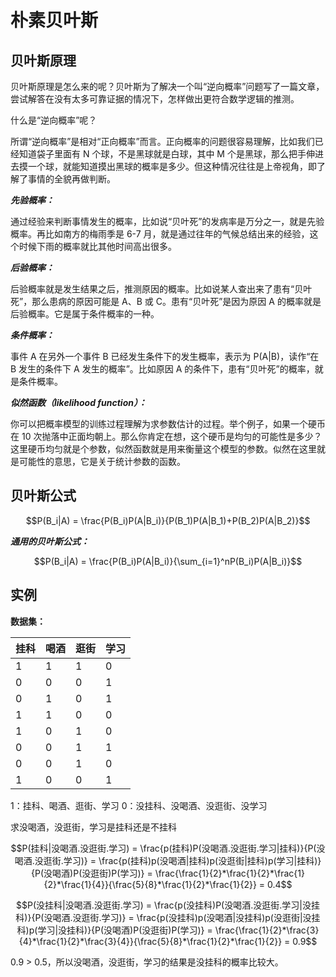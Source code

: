 # 朴素贝叶斯

## 贝叶斯原理

贝叶斯原理是怎么来的呢？贝叶斯为了解决一个叫“逆向概率”问题写了一篇文章，尝试解答在没有太多可靠证据的情况下，怎样做出更符合数学逻辑的推测。

什么是“逆向概率”呢？

所谓“逆向概率”是相对“正向概率”而言。正向概率的问题很容易理解，比如我们已经知道袋子里面有 N 个球，不是黑球就是白球，其中 M 个是黑球，那么把手伸进去摸一个球，就能知道摸出黑球的概率是多少。但这种情况往往是上帝视角，即了解了事情的全貌再做判断。

***先验概率：***

通过经验来判断事情发生的概率，比如说“贝叶死”的发病率是万分之一，就是先验概率。再比如南方的梅雨季是 6-7 月，就是通过往年的气候总结出来的经验，这个时候下雨的概率就比其他时间高出很多。

***后验概率：***

后验概率就是发生结果之后，推测原因的概率。比如说某人查出来了患有“贝叶死”，那么患病的原因可能是 A、B 或 C。患有“贝叶死”是因为原因 A 的概率就是后验概率。它是属于条件概率的一种。

***条件概率：***

事件 A 在另外一个事件 B 已经发生条件下的发生概率，表示为 P(A|B)，读作“在 B 发生的条件下 A 发生的概率”。比如原因 A 的条件下，患有“贝叶死”的概率，就是条件概率。

***似然函数（likelihood function）：***

你可以把概率模型的训练过程理解为求参数估计的过程。举个例子，如果一个硬币在 10 次抛落中正面均朝上。那么你肯定在想，这个硬币是均匀的可能性是多少？这里硬币均匀就是个参数，似然函数就是用来衡量这个模型的参数。似然在这里就是可能性的意思，它是关于统计参数的函数。

## 贝叶斯公式

$$P(B_i|A) = \frac{P(B_i)P(A|B_i)}{P(B_1)P(A|B_1)+P(B_2)P(A|B_2)}$$

***通用的贝叶斯公式：***

$$P(B_i|A) = \frac{P(B_i)P(A|B_i)}{\sum_{i=1}^nP(B_i)P(A|B_i)}$$

## 实例

**数据集：**

| 挂科 | 喝酒 | 逛街 | 学习 |
| ---- | ---- | ---- | ---- |
| 1 | 1 | 1 | 0 |
| 0 | 0 | 0 | 1 |
| 0 | 1 | 0 | 1 |
| 1 | 1 | 0 | 0 |
| 1 | 0 | 1 | 0 |
| 0 | 0 | 1 | 1 |
| 0 | 0 | 1 | 0 |
| 1 | 0 | 0 | 1 |

1：挂科、喝酒、逛街、学习
0：没挂科、没喝酒、没逛街、没学习

求没喝酒，没逛街，学习是挂科还是不挂科

$$P(挂科|没喝酒.没逛街.学习) = \frac{p(挂科)P(没喝酒.没逛街.学习|挂科)}{P(没喝酒.没逛街.学习)} = \frac{p(挂科)p(没喝酒|挂科)p(没逛街|挂科)p(学习|挂科)}{P(没喝酒)P(没逛街)P(学习)} = \frac{\frac{1}{2}*\frac{1}{2}*\frac{1}{2}*\frac{1}{4}}{\frac{5}{8}*\frac{1}{2}*\frac{1}{2}} = 0.4$$

$$P(没挂科|没喝酒.没逛街.学习) = \frac{p(没挂科)P(没喝酒.没逛街.学习|没挂科)}{P(没喝酒.没逛街.学习)} = \frac{p(没挂科)p(没喝酒|没挂科)p(没逛街|没挂科)p(学习|没挂科)}{P(没喝酒)P(没逛街)P(学习)} = \frac{\frac{1}{2}*\frac{3}{4}*\frac{1}{2}*\frac{3}{4}}{\frac{5}{8}*\frac{1}{2}*\frac{1}{2}} = 0.9$$

0.9 > 0.5，所以没喝酒，没逛街，学习的结果是没挂科的概率比较大。